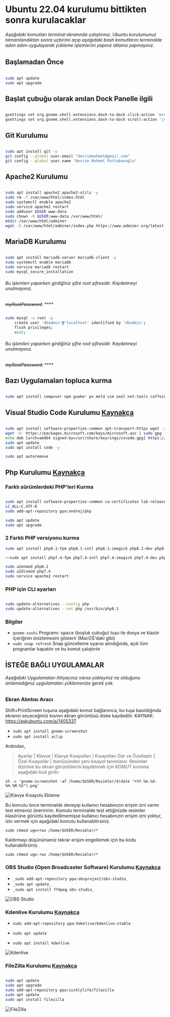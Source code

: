 
# Ubuntu 22.04 kurulumu bittikten sonra kurulacaklar
######  Aşağıdaki komutları terminal ekranında çalıştırınız. Ubuntu kurulumunuz tamamlandıktan sonra uçbirimi açıp aşağıdaki bash komutlarını terminalde adım adım uygulayarak yükleme işlemlerini yapınız atlama yapmayınız.

## Başlamadan Önce
```BASH

sudo apt update
sudo apt upgrade

```
## Başlat çubuğu olarak anılan Dock Panelle ilgili
```BASH

gsettings set org.gnome.shell.extensions.dash-to-dock click-action 'minimize'
gsettings set org.gnome.shell.extensions.dash-to-dock scroll-action 'cycle-windows'

```
## Git Kurulumu
```BASH

sudo apt install git -y
git config --global user.email "devrimmehmet@gmail.com"
git config --global user.name "Devrim Mehmet Pattabanoğlu"

```

## Apache2 Kurulumu
```BASH

sudo apt install apache2 apache2-utils -y
sudo rm -f /var/www/html/index.html
sudo systemctl enable apache2
sudo service apache2 restart
sudo adduser $USER www-data
sudo chown -R $USER:www-data /var/www/html/
mkdir /var/www/html/adminer
wget -O /var/www/html/adminer/index.php https://www.adminer.org/latest.php

```
## MariaDB Kurulumu
```BASH

sudo apt install mariadb-server mariadb-client -y
sudo systemctl enable mariadb
sudo service mariadb restart
sudo mysql_secure_installation

```
###### Bu işlemleri yaparken girdiğiniz şifre root şifresidir. Kaydetmeyi unutmayınız. 
*~~myRootPassword~~*: ****

```BASH

sudo mysql -u root -p
    create user 'dbadmin'@'localhost' identified by 'dbadmin';
    flush privileges;
    exit;
```
###### Bu işlemleri yaparken girdiğiniz şifre root şifresidir. Kaydetmeyi unutmayınız. 
*~~myRootPassword:~~* ****

## Bazı Uygulamaları topluca kurma
```BASH

sudo apt install composer npm guake* pv meld vim axel net-tools caffein* vlc chromium-browser magic-wormhole gnome-sushi -y

```

## Visual Studio Code Kurulumu  [Kaynakça](https://linuxhint.com/install-visual-studio-code-ubuntu22-04/) 
```BASH

sudo apt install software-properties-common apt-transport-https wget -y
wget -O- https://packages.microsoft.com/keys/microsoft.asc | sudo gpg --dearmor | sudo tee /usr/share/keyrings/vscode.gpg
echo deb [arch=amd64 signed-by=/usr/share/keyrings/vscode.gpg] https://packages.microsoft.com/repos/vscode stable main | sudo tee /etc/apt/sources.list.d/vscode.list
sudo apt update
sudo apt install code -y

sudo apt autoremove

```

## Php Kurulumu  [Kaynakça](https://tecadmin.net/how-to-install-php-on-ubuntu-22-04/)

### Farklı sürümlerdeki PHP'leri Kurma
```BASH

sudo apt install software-properties-common ca-certificates lsb-release apt-transport-https
LC_ALL=C.UTF-8
sudo add-apt-repository ppa:ondrej/php

sudo apt update
sudo apt upgrade

```

### 2 Farklı PHP versiyonu kurma

```BASH
sudo apt install php8.1-fpm php8.1-intl php8.1-imagick php8.1-dev php8.1-zip php8.1-curl php8.1-xmlrpc php8.1-sqlite3 php8.1-gd php8.1-mysql php8.1-mbstring php8.1-xml libapache2-mod-php8.1 -y

~~sudo apt install php7.4-fpm php7.4-intl php7.4-imagick php7.4-dev php7.4-zip php7.4-curl php7.4-xmlrpc php7.4-sqlite3 php7.4-gd php7.4-mysql php7.4-mbstring php7.4-xml libapache2-mod-php7.4 -y~~

sudo a2enmod php8.1
sudo a2dismod php7.4
sudo service apache2 restart

```

### PHP için CLI ayarları
```BASH

sudo update-alternatives --config php
sudo update-alternatives --set php /usr/bin/php8.1

```
### Bilgiler
- `gnome-sushi` Programı: <kbd>space</kbd> (boşluk çubuğu) tuşu ile dosya ve klasör içeriğinin önizlemesini gösterir (MacOS'daki gibi)
- `sudo snap refresh` Snap güncelleme uyarısı alındığında, açık tüm programlar kapatılır ve bu komut çalıştırılır


## İSTEĞE BAĞLI UYGULAMALAR
###### Aşağıdaki Uygulamaları ihtiyacınız varsa yükleyiniz ne olduğunu anlamadığınız uygulamaları yüklemenize gerek yok.


### Ekran Alıntısı Aracı

Shift+PrintScreen tuşuna aşağıdaki komut bağlanınca, bu tuşa basıldığında ekranın seçeceğimiz kısmın ekran görüntüsü diske kaydedilir. KAYNAK: https://askubuntu.com/a/1405337

- `sudo apt install gnome-screenshot`
- `sudo apt install xclip`

Ardından, 
> Ayarlar | Klavye | Klavye Kısayolları | Kısayolları Gör ve Özelleştir | Özel Kısayollar | 
menüsünden yeni kısayol tanımlanır. Resimler dizinine bu ekran görüntülerini kaydetmek için KOMUT kısmına aşağıdaki kod girilir: 

`sh -c 'gnome-screenshot -af /home/$USER/Resimler/$(date "+%Y.%m.%d-%H.%M.%S").png'`

![Klavye Kısayolu Ekleme](https://github.com/HayatOkulum/Archive/blob/main/Images/2023.02.08-00.08.24.png)

Bu komutu önce terminalde deneyip kullanıcı hesabınızın erişim izni varmı test etmenizi öneriririm. Komutu terminalde test ettiğinizde resimler klasörüne görüntü kaydedilmemişse kullanıcı hesabınızın erişim izni yoktur, izin vermek için aşağıdaki komutu kullanabilirsiniz.

`sudo chmod ugo+rwx /home/$USER/Resimler/*`

Kaldırmayı düşünürseniz tekrar erişim engellemek için bu kodu kullanabilirsiniz.

`sudo chmod ugo-rwx /home/$USER/Resimler/*`

### OBS Studio (Open Broadcaster Software) Kurulumu [Kaynakça](https://obsproject.com/download#linux)

- `_sudo add-apt-repository ppa:obsproject/obs-studio_`
- `_sudo apt update_`
- `_sudo apt install ffmpeg obs-studio_`

![OBS Studio](https://raw.githubusercontent.com/devrimmehmet/Ubuntu/main/Images/OBS.png)

### Kdenlive Kurulumu [Kaynakça](https://launchpad.net/~kdenlive/+archive/ubuntu/kdenlive-stable)

- `sudo add-apt-repository ppa:kdenlive/kdenlive-stable`
- `sudo apt update`

- `sudo apt install kdenlive`

![Kdenlive](https://raw.githubusercontent.com/devrimmehmet/Ubuntu/main/Images/Kdenlive.png)
### FileZilla Kurulumu [Kaynakça](https://websetnet.net/tr/how-to-install-filezilla-on-ubuntu-20-10-transfer-files/)

```BASH

sudo apt update 
sudo apt upgrade
sudo add-apt-repository ppa:sicklylife/filezilla
sudo apt update 
sudo apt install filezilla

```
![FileZilla](https://raw.githubusercontent.com/devrimmehmet/Ubuntu/main/Images/filezilla.png)
